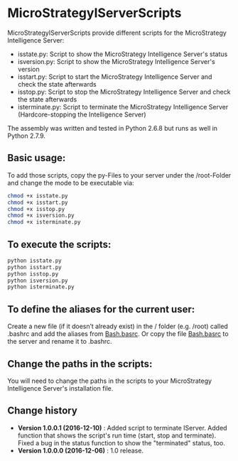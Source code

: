 MicroStrategyIServerScripts
====================================

MicroStrategyIServerScripts provide different scripts for the MicroStrategy Intelligence Server:
<ul>
<li>isstate.py:	Script to show the MicroStrategy Intelligence Server's status</li>
<li>isversion.py: Script to show the MicroStrategy Intelligence Server's version</li>
<li>isstart.py:	Script to start the MicroStrategy Intelligence Server and check the state afterwards</li>
<li>isstop.py: Script to stop the MicroStrategy Intelligence Server and check the state afterwards</li>
<li>isterminate.py: Script to terminate the MicroStrategy Intelligence Server (Hardcore-stopping the Intelligence Server)</li>
</ul>

The assembly was written and tested in Python 2.6.8 but runs as well in Python 2.7.9.

## Basic usage:
To add those scripts, copy the py-Files to your server under the /root-Folder and change the mode
to be executable via:
```bash
chmod +x isstate.py
chmod +x isstart.py
chmod +x isstop.py
chmod +x isversion.py
chmod +x isterminate.py
```

## To execute the scripts:
```python
python isstate.py
python isstart.py
python isstop.py
python isversion.py
python isterminate.py
```

## To define the aliases for the current user:
Create a new file (if it doesn’t already exist) in the /<username> folder (e.g. /root) called .bashrc and add the aliases from [Bash.basrc](https://github.com/SeppPenner/MicroStrategyIServerScripts/blob/master/Bash.bashrc).
Or copy the file [Bash.basrc](https://github.com/SeppPenner/MicroStrategyIServerScripts/blob/master/Bash.bashrc) to the server and rename it to .bashrc.

## Change the paths in the scripts:
You will need to change the paths in the scripts to your MicroStrategy Intelligence Server's installation file.

Change history
--------------

* **Version 1.0.0.1 (2016-12-10)** : Added script to terminate IServer. Added function that shows the script's run time (start, stop and terminate).
									 Fixed a bug in the status function to show the "terminated" status, too.
* **Version 1.0.0.0 (2016-12-06)** : 1.0 release.
